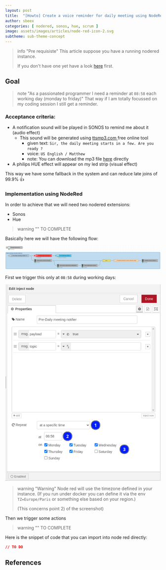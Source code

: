 ```yaml
---
layout: post
title:  "[Howto] Create a voice reminder for daily meeting using NodeRed"
author: sbeex
categories: [ nodered, sonos, hue, scrum ]
image: assets/images/articles/node-red-icon-2.svg
subtheme: sub-theme-concept
---
```


> info "Pre requisiste"
> This article suppose you have a running nodered instance.
> 
> If you don't have one yet have a look [here](https://nodered.org/docs/getting-started/) first.

## Goal

> note "As a passionated programmer I need a reminder at `08:58` each working day (monday to friday)"
> That way if I am totally focussed on my coding session I still get a reminder.

### Acceptance criteria:
* A notification sound will be played in SONOS to remind me about it (audio effect)
  * This sound will be generated using [ttsmp3.com ](https://ttsmp3.com/)free online tool 
    * given text: `Sir, the daily meeting starts in a few. Are you ready ?`
    * voice: `US English / Matthew`
    * note: You can download the mp3 file [here](../assets/audio/daily-meeting-reminder.mp3) directly
* A philips HUE effect will appear on my led strip (visual effect)

This way we have some fallback in the system and can reduce late joins of 99.9% :+1:
 
### Implementation using NodeRed

In order to achieve that we will need two nodered extensions:
* Sonos
* Hue

> warning ""
> TO COMPLETE

Basically here we will have the following flow:

![](../assets/images/articles/nodered-predaily-meeting-reminder.png)

First we trigger this only at `08:58` during working days:

![](../assets/images/articles/noderaid-predaily-scheduler.png)

> warning "Warning"
> Node red will use the timezone defined in your instance. (If you run under docker you can define it via the env `TZ=Europe/Paris` or something else based on your region.)
>
> (This concerns point 2) of the screenshot)

Then we trigger some actions 

> warning ""
> TO COMPLETE

Here is the snippet of code that you can import into node red directly:
```json
// TO DO
```

## References
